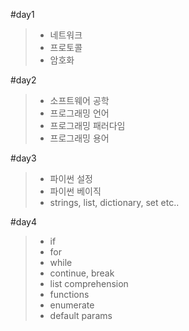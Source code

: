 #day1
>- 네트워크
>- 프로토콜
>- 암호화

#day2
>- 소프트웨어 공학
>- 프로그래밍 언어
>- 프로그래밍 패러다임
>- 프로그래밍 용어

#day3
>- 파이썬 설정
>- 파이썬 베이직
>- strings, list, dictionary, set etc..

#day4
>- if
>- for
>- while
>- continue, break
>- list comprehension
>-	functions
>- enumerate
>- default params
